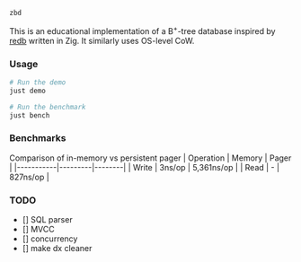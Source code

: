 `zbd`

This is an educational implementation of a B<sup>+</sup>-tree database inspired by [redb](https://github.com/cberner/redb) written in Zig. It similarly uses OS-level CoW. 

### Usage

```bash
# Run the demo
just demo 

# Run the benchmark 
just bench
```

### Benchmarks
Comparison of in-memory vs persistent pager
| Operation | Memory | Pager |
|-----------|---------|--------|
| Write | 3ns/op | 5,361ns/op |
| Read | - | 827ns/op |

### TODO
- [] SQL parser
- [] MVCC
- [] concurrency
- [] make dx cleaner